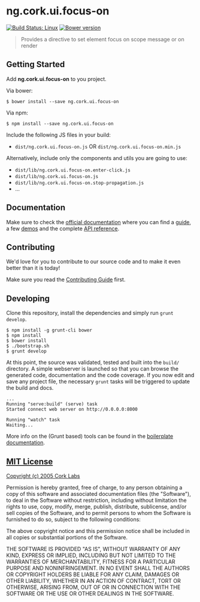 # ng.cork.ui.focus-on
[![Build Status: Linux](http://img.shields.io/travis/cork-labs/ng.cork.ui.focus-on/master.svg?style=flat-square)](https://travis-ci.org/cork-labs/ng.cork.ui.focus-on)
[![Bower version](http://img.shields.io/bower/v/ng.cork.ui.focus-on.svg?style=flat-square)](https://github.com/cork-labs/ng.cork.ui.focus-on)

> Provides a directive to set element focus on scope message or on render


## Getting Started

Add **ng.cork.ui.focus-on** to you project.

Via bower:

```
$ bower install --save ng.cork.ui.focus-on
```

Via npm:

```
$ npm install --save ng.cork.ui.focus-on
```


Include the following JS files in your build:
- `dist/ng.cork.ui.focus-on.js` OR `dist/ng.cork.ui.focus-on.min.js`

Alternatively, include only the components and utils you are going to use:
- `dist/lib/ng.cork.ui.focus-on.enter-click.js`
- `dist/lib/ng.cork.ui.focus-on.js`
- `dist/lib/ng.cork.ui.focus-on.stop-propagation.js`
- ...


## Documentation

Make sure to check the [official documentation](http://jarvis.cork-labs.org/ng.cork.ui.focus-on/current/docs) where you can find a
[guide](http://jarvis.cork-labs.org/ng.cork.ui.focus-on/current/docs/#/guide), a few [demos](http://jarvis.cork-labs.org/ng.cork.ui.focus-on/current/docs/#/demos) and the complete
[API reference](http://jarvis.cork-labs.org/ng.cork.ui.focus-on/current/docs/#/docs).


## Contributing

We'd love for you to contribute to our source code and to make it even better than it is today!

Make sure you read the [Contributing Guide](CONTRIBUTING.md) first.


## Developing

Clone this repository, install the dependencies and simply run `grunt develop`.

```
$ npm install -g grunt-cli bower
$ npm install
$ bower install
$ ./bootstrap.sh
$ grunt develop
```

At this point, the source was validated, tested and built into the `build/` directory. A simple webserver is launched so
that you can browse the generated code, documentation and the code coverage. If you now edit and save any project file,
the necessary `grunt` tasks will be triggered to update the build and docs.

```
...
Running "serve:build" (serve) task
Started connect web server on http://0.0.0.0:8000

Running "watch" task
Waiting...
```

More info on the (Grunt based) tools can be found in the
[boilerplate documentation](http://jarvis.cork-labs.org/boilerplate-nglib/current/docs).


## [MIT License](LICENSE)

[Copyright (c) 2005 Cork Labs](http://cork-labs.mit-license.org/2015)

Permission is hereby granted, free of charge, to any person obtaining a copy of
this software and associated documentation files (the "Software"), to deal in
the Software without restriction, including without limitation the rights to
use, copy, modify, merge, publish, distribute, sublicense, and/or sell copies of
the Software, and to permit persons to whom the Software is furnished to do so,
subject to the following conditions:

The above copyright notice and this permission notice shall be included in all
copies or substantial portions of the Software.

THE SOFTWARE IS PROVIDED "AS IS", WITHOUT WARRANTY OF ANY KIND, EXPRESS OR
IMPLIED, INCLUDING BUT NOT LIMITED TO THE WARRANTIES OF MERCHANTABILITY, FITNESS
FOR A PARTICULAR PURPOSE AND NONINFRINGEMENT. IN NO EVENT SHALL THE AUTHORS OR
COPYRIGHT HOLDERS BE LIABLE FOR ANY CLAIM, DAMAGES OR OTHER LIABILITY, WHETHER
IN AN ACTION OF CONTRACT, TORT OR OTHERWISE, ARISING FROM, OUT OF OR IN
CONNECTION WITH THE SOFTWARE OR THE USE OR OTHER DEALINGS IN THE SOFTWARE.
